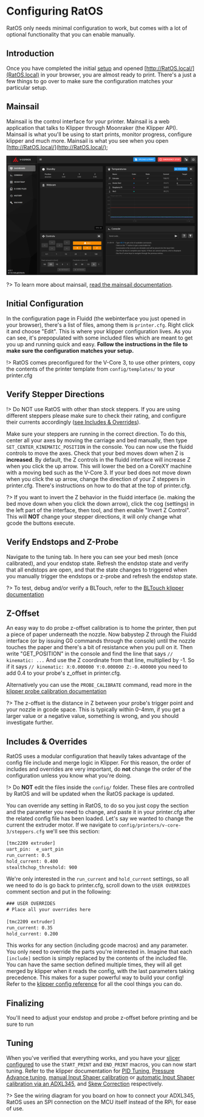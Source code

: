 # Configuring RatOS

RatOS only needs minimal configuration to work, but comes with a lot of optional functionality that you can enable manually.

## Introduction

Once you have completed the initial [setup](installation.md) and opened [http://RatOS.local/](RatOS.local) in your browser, you are almost ready to print. There's a just a few things to go over to make sure the configuration matches your particular setup.

## Mainsail

Mainsail is the control interface for your printer. Mainsail is a web application that talks to Klipper through Moonraker (the Klipper API). Mainsail is what you'll be using to start prints, monitor progress, configure klipper and much more. Mainsail is what you see when you open [http://RatOS.local/](http://RatOS.local/);

![Mainsail](_media/mainsail.png)

?> To learn more about mainsail, [read the mainsail documentation](https://docs.mainsail.xyz/).

## Initial Configuration

In the configuration page in Fluidd (the webinterface you just opened in your browser), there's a list of files, among them is `printer.cfg`. Right click it and choose "Edit". This is where your klipper configuration lives. As you can see, it's prepopulated with some included files which are meant to get you up and running quick and easy. **Follow the instructions in the file to make sure the configuration matches your setup.**

!> RatOS comes preconfigured for the V-Core 3, to use other printers, copy the contents of the printer template from `config/templates/` to your printer.cfg

## Verify Stepper Directions

!> Do NOT use RatOS with other than stock steppers. If you are using different steppers please make sure to check their rating, and configure their currents accordingly ([see Includes & Overrides](#includes-amp-overrides)).

Make sure your steppers are running in the correct direction. To do this, center all your axes by moving the carriage and bed manually, then type `SET_CENTER_KINEMATIC_POSITION` in the console. You can now use the fluidd controls to move the axes. Check that your bed moves down when Z is **increased**. By default, the Z controls in the fluidd interface will increase Z when you click the up arrow. This will lower the bed on a CoreXY machine with a moving bed such as the V-Core 3. If your bed does not move down when you click the up arrow, change the direction of your Z steppers in printer.cfg. There's instructions on how to do that at the top of printer.cfg.

?> If you want to invert the Z behavior in the fluidd interface (ie. making the bed move down when you click the down arrow), click the cog (settings) in the left part of the interface, then tool, and then enable "Invert Z Control". This will **NOT** change your stepper directions, it will only change what gcode the buttons execute.

## Verify Endstops and Z-Probe

Navigate to the tuning tab. In here you can see your bed mesh (once calibrated), and your endstop state. Refresh the endstop state and verify that all endstops are open, and that the state changes to triggered when you manually trigger the endstops or z-probe and refresh the endstop state.

?> To test, debug and/or verify a BLTouch, refer to the [BLTouch klipper documentation](https://www.klipper3d.org/BLTouch.html)

## Z-Offset

An easy way to do probe z-offset calibration is to home the printer, then put a piece of paper underneath the nozzle. Now babystep Z through the Fluidd interface (or by issuing G0 commands through the console) until the nozzle touches the paper and there's a bit of resistance when you pull on it. Then write "GET_POSITION" in the console and find the line that says `// kinematic: ...` And use the Z coordinate from that line, multiplied by -1. So if it says `// kinematic: X:0.000000 Y:0.000000 Z:-0.400000` you need to add 0.4 to your probe's z_offset in printer.cfg.

Alternatively you can use the `PROBE_CALIBRATE` command, read more in the [klipper probe calibration documentation](https://www.klipper3d.org/Probe_Calibrate.html#calibrating-probe-z-offset)

?> The z-offset is the distance in Z between your probe's trigger point and your nozzle in gcode space. This is typically within 0-4mm, if you get a larger value or a negative value, something is wrong, and you should investigate further.

## Includes & Overrides

RatOS uses a modular configuration that heavily takes advantage of the config file include and merge logic in Klipper. For this reason, the order of includes and overrides are very important, do **not** change the order of the configuration unless you know what you're doing.

!> Do **NOT** edit the files inside the `config/` folder. These files are controlled by RatOS and will be updated when the RatOS package is updated.

You can override any setting in RatOS, to do so you just copy the section and the parameter you need to change, and paste it in your printer.cfg after the related config file has been loaded. Let's say we wanted to change the current the extruder motor. If we navigate to `config/printers/v-core-3/steppers.cfg` we'll see this section:

```properties
[tmc2209 extruder]
uart_pin:  e_uart_pin
run_current: 0.5
hold_current: 0.400
stealthchop_threshold: 900

```

We're only interested in the `run_current` and `hold_current` settings, so all we need to do is go back to printer.cfg, scroll down to the `USER OVERRIDES` comment section and put in the following:

```properties
### USER OVERRIDES
# Place all your overrides here

[tmc2209 extruder]
run_current: 0.35
hold_current: 0.200
```

This works for any section (including gcode macros) and any parameter. You only need to override the parts you're interested in. Imagine that each `[include]` section is simply replaced by the contents of the included file. You can have the same section defined multiple times, they will all get merged by klipper when it reads the config, with the last parameters taking precedence. This makes for a super powerful way to build your config! Refer to the [klipper config reference](https://www.klipper3d.org/Config_Reference.html) for all the cool things you can do.

## Finalizing

You'll need to adjust your endstop and probe z-offset before printing and be sure to run

## Tuning

When you've verified that everything works, and you have your [slicer configured](slicers.md) to use the `START_PRINT` and `END_PRINT` macros, you can now start tuning. Refer to the klipper documentation for [PID Tuning](https://www.klipper3d.org/Config_checks.html#calibrate-pid-settings), [Pressure Advance tuning](https://www.klipper3d.org/Pressure_Advance.html), [manual Input Shaper calibration](https://www.klipper3d.org/Resonance_Compensation.html) or [automatic Input Shaper calibration via an ADXL345](https://www.klipper3d.org/Measuring_Resonances.html), and [Skew Correction](https://www.klipper3d.org/skew_correction.html) respectively.

?> See the wiring diagram for you board on how to connect your ADXL345, RatOS uses an SPI connection on the MCU itself instead of the RPi, for ease of use.
